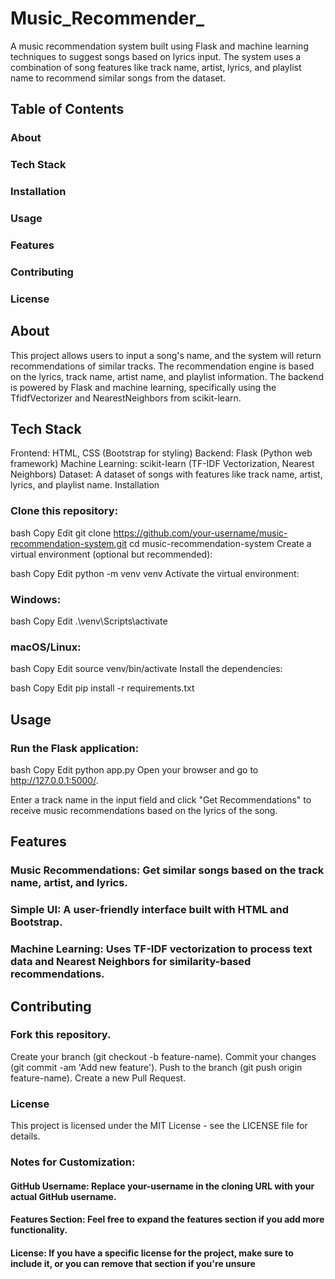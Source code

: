 # Music_Recommender_
A music recommendation system built using Flask and machine learning techniques to suggest songs based on lyrics input. The system uses a combination of song features like track name, artist, lyrics, and playlist name to recommend similar songs from the dataset.

## Table of Contents
### About
### Tech Stack
### Installation
### Usage
### Features
### Contributing
### License
## About
This project allows users to input a song's name, and the system will return recommendations of similar tracks. The recommendation engine is based on the lyrics, track name, artist name, and playlist information. The backend is powered by Flask and machine learning, specifically using the TfidfVectorizer and NearestNeighbors from scikit-learn.

## Tech Stack
 Frontend: HTML, CSS (Bootstrap for styling)
 Backend: Flask (Python web framework)
 Machine Learning: scikit-learn (TF-IDF Vectorization, Nearest Neighbors)
 Dataset: A dataset of songs with features like track name, artist, lyrics, and playlist name.
 Installation
### Clone this repository:

bash
Copy
Edit
git clone https://github.com/your-username/music-recommendation-system.git
cd music-recommendation-system
Create a virtual environment (optional but recommended):

bash
Copy
Edit
python -m venv venv
Activate the virtual environment:

### Windows:

bash
Copy
Edit
.\venv\Scripts\activate
### macOS/Linux:

bash
Copy
Edit
source venv/bin/activate
Install the dependencies:

bash
Copy
Edit
pip install -r requirements.txt
## Usage
### Run the Flask application:

bash
Copy
Edit
python app.py
Open your browser and go to http://127.0.0.1:5000/.

Enter a track name in the input field and click "Get Recommendations" to receive music recommendations based on the lyrics of the song.

## Features
### Music Recommendations: Get similar songs based on the track name, artist, and lyrics.
### Simple UI: A user-friendly interface built with HTML and Bootstrap.
### Machine Learning: Uses TF-IDF vectorization to process text data and Nearest Neighbors for similarity-based recommendations.
## Contributing
### Fork this repository.
Create your branch (git checkout -b feature-name).
Commit your changes (git commit -am 'Add new feature').
Push to the branch (git push origin feature-name).
Create a new Pull Request.
### License
This project is licensed under the MIT License - see the LICENSE file for details.

### Notes for Customization:
#### GitHub Username: Replace your-username in the cloning URL with your actual GitHub username.
#### Features Section: Feel free to expand the features section if you add more functionality.
#### License: If you have a specific license for the project, make sure to include it, or you can remove that section if you're unsure
